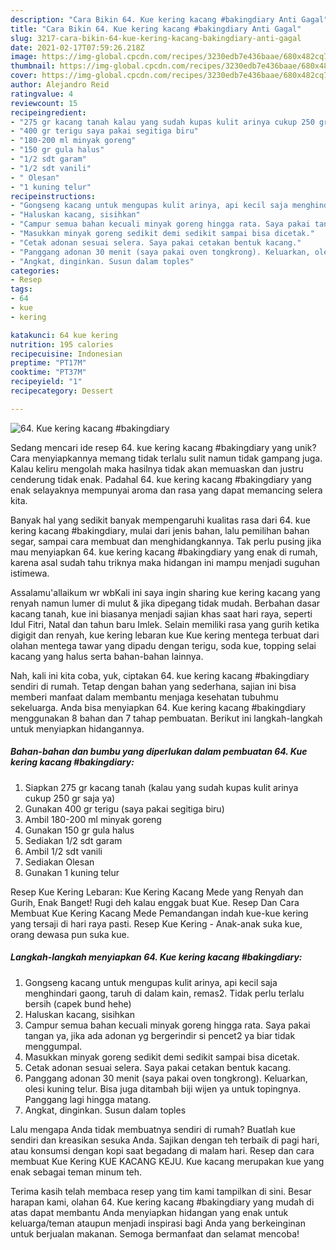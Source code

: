 ```yaml
---
description: "Cara Bikin 64. Kue kering kacang #bakingdiary Anti Gagal"
title: "Cara Bikin 64. Kue kering kacang #bakingdiary Anti Gagal"
slug: 3217-cara-bikin-64-kue-kering-kacang-bakingdiary-anti-gagal
date: 2021-02-17T07:59:26.218Z
image: https://img-global.cpcdn.com/recipes/3230edb7e436baae/680x482cq70/64-kue-kering-kacang-bakingdiary-foto-resep-utama.jpg
thumbnail: https://img-global.cpcdn.com/recipes/3230edb7e436baae/680x482cq70/64-kue-kering-kacang-bakingdiary-foto-resep-utama.jpg
cover: https://img-global.cpcdn.com/recipes/3230edb7e436baae/680x482cq70/64-kue-kering-kacang-bakingdiary-foto-resep-utama.jpg
author: Alejandro Reid
ratingvalue: 4
reviewcount: 15
recipeingredient:
- "275 gr kacang tanah kalau yang sudah kupas kulit arinya cukup 250 gr saja ya"
- "400 gr terigu saya pakai segitiga biru"
- "180-200 ml minyak goreng"
- "150 gr gula halus"
- "1/2 sdt garam"
- "1/2 sdt vanili"
- " Olesan"
- "1 kuning telur"
recipeinstructions:
- "Gongseng kacang untuk mengupas kulit arinya, api kecil saja menghindari gaong, taruh di dalam kain, remas2. Tidak perlu terlalu bersih (capek bund hehe)"
- "Haluskan kacang, sisihkan"
- "Campur semua bahan kecuali minyak goreng hingga rata. Saya pakai tangan ya, jika ada adonan yg bergerindir si pencet2 ya biar tidak menggumpal."
- "Masukkan minyak goreng sedikit demi sedikit sampai bisa dicetak."
- "Cetak adonan sesuai selera. Saya pakai cetakan bentuk kacang."
- "Panggang adonan 30 menit (saya pakai oven tongkrong). Keluarkan, olesi kuning telur. Bisa juga ditambah biji wijen ya untuk topingnya. Panggang lagi hingga matang."
- "Angkat, dinginkan. Susun dalam toples"
categories:
- Resep
tags:
- 64
- kue
- kering

katakunci: 64 kue kering 
nutrition: 195 calories
recipecuisine: Indonesian
preptime: "PT17M"
cooktime: "PT37M"
recipeyield: "1"
recipecategory: Dessert

---
```



![64. Kue kering kacang #bakingdiary](https://img-global.cpcdn.com/recipes/3230edb7e436baae/680x482cq70/64-kue-kering-kacang-bakingdiary-foto-resep-utama.jpg)

Sedang mencari ide resep 64. kue kering kacang #bakingdiary yang unik? Cara menyiapkannya memang tidak terlalu sulit namun tidak gampang juga. Kalau keliru mengolah maka hasilnya tidak akan memuaskan dan justru cenderung tidak enak. Padahal 64. kue kering kacang #bakingdiary yang enak selayaknya mempunyai aroma dan rasa yang dapat memancing selera kita.

Banyak hal yang sedikit banyak mempengaruhi kualitas rasa dari 64. kue kering kacang #bakingdiary, mulai dari jenis bahan, lalu pemilihan bahan segar, sampai cara membuat dan menghidangkannya. Tak perlu pusing jika mau menyiapkan 64. kue kering kacang #bakingdiary yang enak di rumah, karena asal sudah tahu triknya maka hidangan ini mampu menjadi suguhan istimewa.

Assalamu&#39;allaikum wr wbKali ini saya ingin sharing kue kering kacang yang renyah namun lumer di mulut &amp; jika dipegang tidak mudah. Berbahan dasar kacang tanah, kue ini biasanya menjadi sajian khas saat hari raya, seperti Idul Fitri, Natal dan tahun baru Imlek. Selain memiliki rasa yang gurih ketika digigit dan renyah, kue kering lebaran kue Kue kering mentega terbuat dari olahan mentega tawar yang dipadu dengan terigu, soda kue, topping selai kacang yang halus serta bahan-bahan lainnya.


Nah, kali ini kita coba, yuk, ciptakan 64. kue kering kacang #bakingdiary sendiri di rumah. Tetap dengan bahan yang sederhana, sajian ini bisa memberi manfaat dalam membantu menjaga kesehatan tubuhmu sekeluarga. Anda bisa menyiapkan 64. Kue kering kacang #bakingdiary menggunakan 8 bahan dan 7 tahap pembuatan. Berikut ini langkah-langkah untuk menyiapkan hidangannya.

<!--inarticleads1-->

##### Bahan-bahan dan bumbu yang diperlukan dalam pembuatan 64. Kue kering kacang #bakingdiary:

1. Siapkan 275 gr kacang tanah (kalau yang sudah kupas kulit arinya cukup 250 gr saja ya)
1. Gunakan 400 gr terigu (saya pakai segitiga biru)
1. Ambil 180-200 ml minyak goreng
1. Gunakan 150 gr gula halus
1. Sediakan 1/2 sdt garam
1. Ambil 1/2 sdt vanili
1. Sediakan  Olesan
1. Gunakan 1 kuning telur


Resep Kue Kering Lebaran: Kue Kering Kacang Mede yang Renyah dan Gurih, Enak Banget! Rugi deh kalau enggak buat Kue. Resep Dan Cara Membuat Kue Kering Kacang Mede Pemandangan indah kue-kue kering yang tersaji di hari raya pasti. Resep Kue Kering - Anak-anak suka kue, orang dewasa pun suka kue. 

<!--inarticleads2-->

##### Langkah-langkah menyiapkan 64. Kue kering kacang #bakingdiary:

1. Gongseng kacang untuk mengupas kulit arinya, api kecil saja menghindari gaong, taruh di dalam kain, remas2. Tidak perlu terlalu bersih (capek bund hehe)
1. Haluskan kacang, sisihkan
1. Campur semua bahan kecuali minyak goreng hingga rata. Saya pakai tangan ya, jika ada adonan yg bergerindir si pencet2 ya biar tidak menggumpal.
1. Masukkan minyak goreng sedikit demi sedikit sampai bisa dicetak.
1. Cetak adonan sesuai selera. Saya pakai cetakan bentuk kacang.
1. Panggang adonan 30 menit (saya pakai oven tongkrong). Keluarkan, olesi kuning telur. Bisa juga ditambah biji wijen ya untuk topingnya. Panggang lagi hingga matang.
1. Angkat, dinginkan. Susun dalam toples


Lalu mengapa Anda tidak membuatnya sendiri di rumah? Buatlah kue sendiri dan kreasikan sesuka Anda. Sajikan dengan teh terbaik di pagi hari, atau konsumsi dengan kopi saat begadang di malam hari. Resep dan cara membuat Kue Kering KUE KACANG KEJU. Kue kacang merupakan kue yang enak sebagai teman minum teh. 

Terima kasih telah membaca resep yang tim kami tampilkan di sini. Besar harapan kami, olahan 64. Kue kering kacang #bakingdiary yang mudah di atas dapat membantu Anda menyiapkan hidangan yang enak untuk keluarga/teman ataupun menjadi inspirasi bagi Anda yang berkeinginan untuk berjualan makanan. Semoga bermanfaat dan selamat mencoba!
